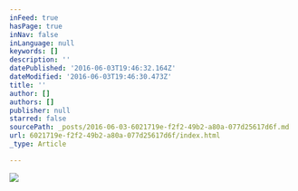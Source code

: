 ```yaml
---
inFeed: true
hasPage: true
inNav: false
inLanguage: null
keywords: []
description: ''
datePublished: '2016-06-03T19:46:32.164Z'
dateModified: '2016-06-03T19:46:30.473Z'
title: ''
author: []
authors: []
publisher: null
starred: false
sourcePath: _posts/2016-06-03-6021719e-f2f2-49b2-a80a-077d25617d6f.md
url: 6021719e-f2f2-49b2-a80a-077d25617d6f/index.html
_type: Article

---
```

![](https://the-grid-user-content.s3-us-west-2.amazonaws.com/cf0c2390-6a8c-4f3e-b1c3-15e2697e58b7.jpg)